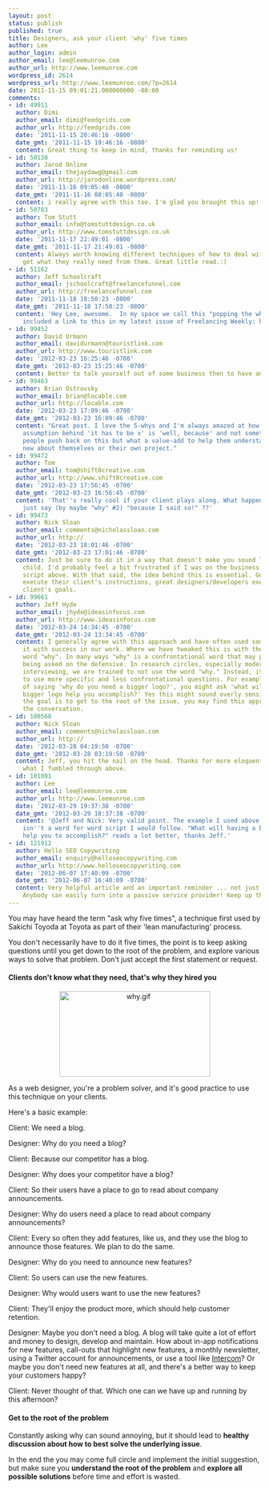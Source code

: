 ```yaml
---
layout: post
status: publish
published: true
title: Designers, ask your client 'why' five times
author: Lee
author_login: admin
author_email: lee@leemunroe.com
author_url: http://www.leemunroe.com
wordpress_id: 2614
wordpress_url: http://www.leemunroe.com/?p=2614
date: 2011-11-15 09:01:21.000000000 -08:00
comments:
- id: 49911
  author: Dimi
  author_email: dimi@feedgrids.com
  author_url: http://feedgrids.com
  date: '2011-11-15 20:46:16 -0800'
  date_gmt: '2011-11-15 19:46:16 -0800'
  content: Great thing to keep in mind, thanks for reminding us!
- id: 50138
  author: Jarod Online
  author_email: thejaydawg@gmail.com
  author_url: http://jarodonline.wordpress.com/
  date: '2011-11-16 09:05:40 -0800'
  date_gmt: '2011-11-16 08:05:40 -0800'
  content: i really agree with this too. I'm glad you brought this up!
- id: 50783
  author: Tom Stutt
  author_email: info@tomstuttdesign.co.uk
  author_url: http://www.tomstuttdesign.co.uk
  date: '2011-11-17 22:49:01 -0800'
  date_gmt: '2011-11-17 21:49:01 -0800'
  content: Always worth knowing different techniques of how to deal with clients and
    get what they really need from them. Great little read.:)
- id: 51162
  author: Jeff Schoolcraft
  author_email: jschoolcraft@freelancefunnel.com
  author_url: http://freelancefunnel.com
  date: '2011-11-18 18:50:23 -0800'
  date_gmt: '2011-11-18 17:50:23 -0800'
  content: 'Hey Lee, awesome.  In my space we call this "popping the why stack".  I
    included a link to this in my latest issue of Freelancing Weekly: http://freelancingweekly.com/issue-2'
- id: 99452
  author: David Urmann
  author_email: davidurmann@touristlink.com
  author_url: http://www.touristlink.com
  date: '2012-03-23 16:25:46 -0700'
  date_gmt: '2012-03-23 15:25:46 -0700'
  content: Better to talk yourself out of some business then to have an unhappy client.
- id: 99463
  author: Brian Ostrovsky
  author_email: brian@locable.com
  author_url: http://locable.com
  date: '2012-03-23 17:09:46 -0700'
  date_gmt: '2012-03-23 16:09:46 -0700'
  content: "Great post. I love the 5-whys and I'm always amazed at how the fundamental
    assumption behind 'it has to be x' is 'well, because' and not something more significant.\r\n\r\nSometimes
    people push back on this but what a value-add to help them understand something
    new about themselves or their own project."
- id: 99472
  author: Tom
  author_email: tom@shift8creative.com
  author_url: http://www.shift8creative.com
  date: '2012-03-23 17:56:45 -0700'
  date_gmt: '2012-03-23 16:56:45 -0700'
  content: 'That''s really cool if your client plays along. What happens when they
    just say (by maybe "why" #2) "because I said so!" ??'
- id: 99473
  author: Nick Sloan
  author_email: comments@nicholassloan.com
  author_url: http://
  date: '2012-03-23 18:01:46 -0700'
  date_gmt: '2012-03-23 17:01:46 -0700'
  content: Just be sure to do it in a way that doesn't make you sound like an annoying
    child. I'd probably feel a bit frustrated if I was on the business end of that
    script above. With that said, the idea behind this is essential. Good designers/developers
    execute their client's instructions, great designers/developers execute their
    client's goals.
- id: 99661
  author: Jeff Hyde
  author_email: jhyde@ideasinfocus.com
  author_url: http://www.ideasinfocus.com
  date: '2012-03-24 14:34:45 -0700'
  date_gmt: '2012-03-24 13:34:45 -0700'
  content: I generally agree with this approach and have often used something like
    it with success in our work. Where we have tweaked this is with the use of the
    word "why". In many ways "why" is a confrontational word that may put the person
    being asked on the defensive. In research circles, especially moderating and in-depth
    interviewing, we are trained to not use the word "why." Instead, it is better
    to use more specific and less confrontational questions. For example, instead
    of saying 'why do you need a bigger logo?', you might ask 'what will having a
    bigger logo help you accomplish?' Yes this might sound overly sensitive, but if
    the goal is to get to the root of the issue, you may find this approach eases
    the conversation.
- id: 100568
  author: Nick Sloan
  author_email: comments@nicholassloan.com
  author_url: http://
  date: '2012-03-28 04:19:50 -0700'
  date_gmt: '2012-03-28 03:19:50 -0700'
  content: Jeff, you hit the nail on the head. Thanks for more eloquently addressing
    what I fumbled through above.
- id: 101001
  author: Lee
  author_email: lee@leemunroe.com
  author_url: http://www.leemunroe.com
  date: '2012-03-29 19:37:38 -0700'
  date_gmt: '2012-03-29 18:37:38 -0700'
  content: '@Jeff and Nick: Very valid point. The example I used above definitely
    isn''t a word for word script I would follow. "What will having a bigger logo
    help you to accomplish?" reads a lot better, thanks Jeff.'
- id: 121912
  author: Hello SEO Copywriting
  author_email: enquiry@helloseocopywriting.com
  author_url: http://www.helloseocopywriting.com
  date: '2012-06-07 17:40:09 -0700'
  date_gmt: '2012-06-07 16:40:09 -0700'
  content: Very helpful article and an important reminder ... not just for Designers.
    Anybody can easily turn into a passive service provider! Keep up the good work!
---
```

You may have heard the term "ask why five times", a technique first used by Sakichi Toyoda at Toyota as part of their 'lean manufacturing' process. 

You don't necessarily have to do it five times, the point is to keep asking questions until you get down to the root of the problem, and explore various ways to solve that problem. Don't just accept the first statement or request.

<h4>Clients don't know what they need, that's why they hired you</h4>

<div style="text-align:center;"><img src="http://www.leemunroe.com/wp-content/uploads/why.gif" alt="why.gif" border="0" width="301" height="171" /></div>

As a web designer, you're a problem solver, and it's good practice to use this technique on your clients.

Here's a basic example:

Client: We need a blog.

Designer: Why do you need a blog?

Client: Because our competitor has a blog.

Designer: Why does your competitor have a blog?

Client: So their users have a place to go to read about company announcements.

Designer: Why do users need a place to read about company announcements?

Client: Every so often they add features, like us, and they use the blog to announce those features. We plan to do the same.

Designer: Why do you need to announce new features?

Client: So users can use the new features.

Designer: Why would users want to use the new features?

Client: They'll enjoy the product more, which should help customer retention.

Designer: Maybe you don't need a blog. A blog will take quite a lot of effort and money to design, develop and maintain. How about in-app notifications for new features, call-outs that highlight new features, a monthly newsletter, using a Twitter account for announcements, or use a tool like <a href="http://intercom.io">Intercom</a>? Or maybe you don't need new features at all, and there's a better way to keep your customers happy?

Client: Never thought of that. Which one can we have up and running by this afternoon?

<h4>Get to the root of the problem</h4>

Constantly asking why can sound annoying, but it should lead to <strong>healthy discussion about how to best solve the underlying issue</strong>. 

In the end the you may come full circle and implement the initial suggestion, but make sure you <strong>understand the root of the problem</strong> and <strong>explore all possible solutions</strong> before time and effort is wasted.
